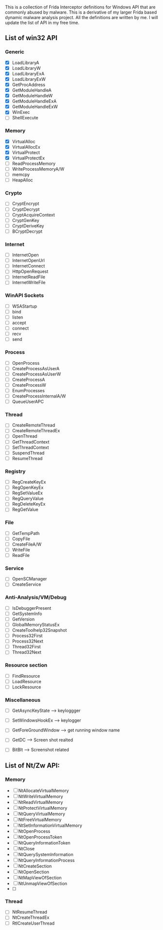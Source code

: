 This is a collection of Frida Interceptor definitions for Windows API that are commonly abused by malware. This is a derivative of my larger Frida based dynamic malware analysis project. All the definitions are written by me. I will update the list of API in my free time.

## List of win32 API

### Generic

- [x] LoadLibraryA
- [x] LoadLibraryW
- [x] LoadLibraryExA
- [x] LoadLibraryExW
- [x] GetProcAddress
- [x] GetModuleHandleA
- [x] GetModuleHandleW
- [x] GetModuleHandleExA
- [x] GetModuleHandleExW
- [x] WinExec
- [ ] ShellExecute

### Memory

- [x] VirtualAlloc
- [x] VirtualAllocEx
- [x] VirtualProtect
- [x] VirtualProtectEx
- [ ] ReadProcessMemory
- [ ] WriteProcessMemoryA/W
- [ ] memcpy
- [ ] HeapAlloc

### Crypto

- [ ] CryptEncrypt
- [ ] CryptDecrypt
- [ ] CryptAcquireContext
- [ ] CryptGenKey
- [ ] CryptDeriveKey
- [ ] BCryptDecrypt

### Internet

- [ ] InternetOpen
- [ ] InternetOpenUrl
- [ ] InternetConnect
- [ ] HttpOpenRequest
- [ ] InternetReadFile
- [ ] InternetWriteFile

### WinAPI Sockets

- [ ] WSAStartup
- [ ] bind
- [ ] listen
- [ ] accept
- [ ] connect
- [ ] recv
- [ ] send

### Process

- [ ] OpenProcess
- [ ] CreateProcessAsUserA
- [ ] CreateProcessAsUserW
- [ ] CreateProcessA
- [ ] CreateProcessW
- [ ] EnumProcesses
- [ ] CreateProcessInternalA/W
- [ ] QueueUserAPC

### Thread

- [ ] CreateRemoteThread
- [ ] CreateRemoteThreadEx
- [ ] OpenThread
- [ ] GetThreadContext
- [ ] SetThreadContext
- [ ] SuspendThread
- [ ] ResumeThread

### Registry

- [ ] RegCreateKeyEx
- [ ] RegOpenKeyEx
- [ ] RegSetValueEx
- [ ] RegQueryValue
- [ ] RegDeleteKeyEx
- [ ] RegGetValue

### File

- [ ] GetTempPath
- [ ] CopyFile
- [ ] CreateFileA/W
- [ ] WriteFile
- [ ] ReadFile

### Service

- [ ] OpenSCManager
- [ ] CreateService

### Anti-Analysis/VM/Debug

- [ ] IsDebuggerPresent
- [ ] GetSystemInfo
- [ ] GetVersion
- [ ] GlobalMemoryStatusEx
- [ ] CreateToolhelp32Snapshot
- [ ] Process32First
- [ ] Process32Next
- [ ] Thread32First
- [ ] Thread32Next

### Resource section

- [ ] FindResource
- [ ] LoadResource
- [ ] LockResource

### Miscellaneous

- [ ] GetAsyncKeyState  --> keyloggger
- [ ] SetWindowsHookEx  --> keylogger
- [ ] GetForeGroundWindow  --> get running window name
- [ ] GetDC  --> Screen shot realted
- [ ] BitBlt  --> Screenshot related





## List of Nt/Zw API:

### Memory

- [ ] NtAllocateVirtualMemory
- [ ] NtWriteVirtualMemory
- [ ] NtReadVirtualMemory
- [ ] NtProtectVirtualMemory
- [ ] NtQueryVirtualMemory
- [ ] NtFreeVirtualMemory
- [ ] NtSetInformationVirtualMemory
- [ ] NtOpenProcess
- [ ] NtOpenProcessToken
- [ ] NtQueryInformationToken
- [ ] NtClose
- [ ] NtQuerySystemInformation
- [ ] NtQueryInformationProcess
- [ ] NtCreateSection
- [ ] NtOpenSection
- [ ] NtMapViewOfSection
- [ ] NtUnmapViewOfSection
- [ ] 

### Thread

- [ ] NtResumeThread
- [ ] NtCreateThreadEx
- [ ] RtlCreateUserThread
